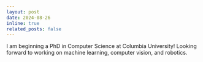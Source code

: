 ```yaml
---
layout: post
date: 2024-08-26
inline: true
related_posts: false
---
```


I am beginning a PhD in Computer Science at Columbia University! Looking forward to working on machine learning, computer vision, and robotics. 
